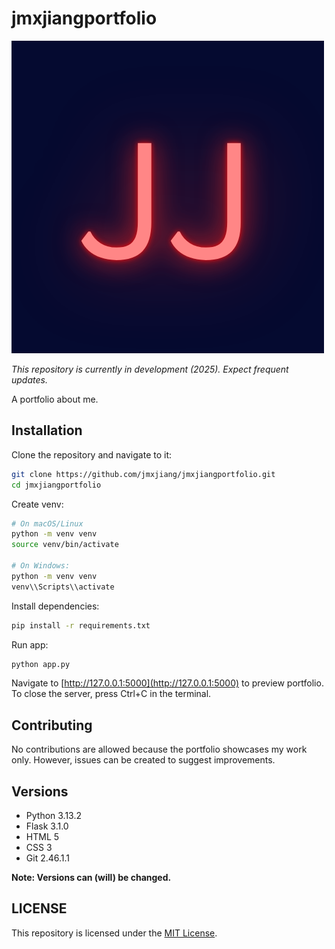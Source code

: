 # jmxjiangportfolio

![logo](https://github.com/jmxjiang/jmxjiangportfolio/blob/master/static/favicon/logo.png?raw=true)

*This repository is currently in development (2025). Expect frequent updates.*

A portfolio about me.

## Installation

Clone the repository and navigate to it:

```bash
git clone https://github.com/jmxjiang/jmxjiangportfolio.git
cd jmxjiangportfolio
```

Create venv:

```bash
# On macOS/Linux
python -m venv venv
source venv/bin/activate 

# On Windows: 
python -m venv venv
venv\\Scripts\\activate
```

Install dependencies:

```bash
pip install -r requirements.txt
```

Run app:

```bash
python app.py
```

Navigate to [http://127.0.0.1:5000](http://127.0.0.1:5000) to preview portfolio. To close the server, press Ctrl+C in
the terminal.

## Contributing

No contributions are allowed because the portfolio showcases my work only.
However, issues can be created to suggest
improvements.

## Versions

- Python 3.13.2
- Flask 3.1.0
- HTML 5
- CSS 3
- Git 2.46.1.1

**Note: Versions can (will) be changed.**

## LICENSE

This repository is licensed under the [MIT License](https://github.com/jmxjiang/jmxjiangportfolio/blob/master/LICENSE).
